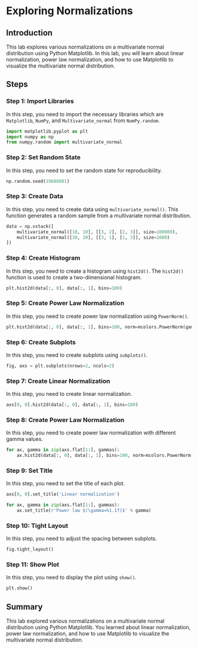 # Exploring Normalizations

## Introduction

This lab explores various normalizations on a multivariate normal distribution using Python Matplotlib. In this lab, you will learn about linear normalization, power law normalization, and how to use Matplotlib to visualize the multivariate normal distribution.

## Steps

### Step 1: Import Libraries

In this step, you need to import the necessary libraries which are `Matplotlib`, `NumPy`, and `Multivariate_normal` from `NumPy.random`.

```python
import matplotlib.pyplot as plt
import numpy as np
from numpy.random import multivariate_normal
```

### Step 2: Set Random State

In this step, you need to set the random state for reproducibility.

```python
np.random.seed(19680801)
```

### Step 3: Create Data

In this step, you need to create data using `multivariate_normal()`. This function generates a random sample from a multivariate normal distribution.

```python
data = np.vstack([
    multivariate_normal([10, 10], [[3, 2], [2, 3]], size=100000),
    multivariate_normal([30, 20], [[3, 1], [1, 3]], size=1000)
])
```

### Step 4: Create Histogram

In this step, you need to create a histogram using `hist2d()`. The `hist2d()` function is used to create a two-dimensional histogram.

```python
plt.hist2d(data[:, 0], data[:, 1], bins=100)
```

### Step 5: Create Power Law Normalization

In this step, you need to create power law normalization using `PowerNorm()`.

```python
plt.hist2d(data[:, 0], data[:, 1], bins=100, norm=mcolors.PowerNorm(gamma))
```

### Step 6: Create Subplots

In this step, you need to create subplots using `subplots()`.

```python
fig, axs = plt.subplots(nrows=2, ncols=2)
```

### Step 7: Create Linear Normalization

In this step, you need to create linear normalization.

```python
axs[0, 0].hist2d(data[:, 0], data[:, 1], bins=100)
```

### Step 8: Create Power Law Normalization

In this step, you need to create power law normalization with different gamma values.

```python
for ax, gamma in zip(axs.flat[1:], gammas):
    ax.hist2d(data[:, 0], data[:, 1], bins=100, norm=mcolors.PowerNorm(gamma))
```

### Step 9: Set Title

In this step, you need to set the title of each plot.

```python
axs[0, 0].set_title('Linear normalization')

for ax, gamma in zip(axs.flat[1:], gammas):
    ax.set_title(r'Power law $(\gamma=%1.1f)$' % gamma)
```

### Step 10: Tight Layout

In this step, you need to adjust the spacing between subplots.

```python
fig.tight_layout()
```

### Step 11: Show Plot

In this step, you need to display the plot using `show()`.

```python
plt.show()
```

## Summary

This lab explored various normalizations on a multivariate normal distribution using Python Matplotlib. You learned about linear normalization, power law normalization, and how to use Matplotlib to visualize the multivariate normal distribution.
